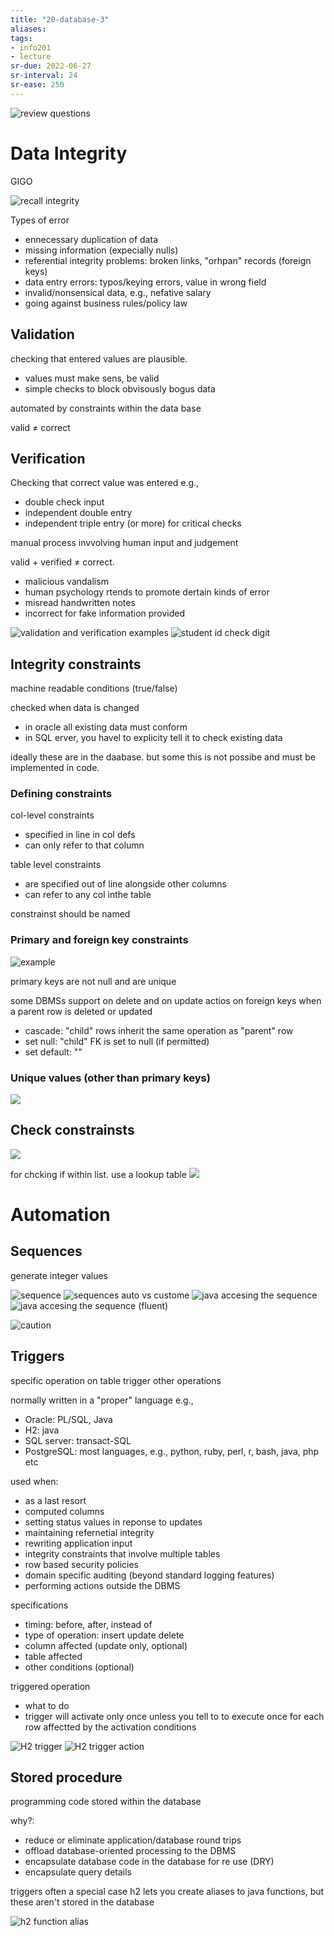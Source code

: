 ```yaml
---
title: "20-database-3"
aliases: 
tags: 
- info201
- lecture
sr-due: 2022-06-27
sr-interval: 24
sr-ease: 250
---
```


![review questions](https://i.imgur.com/P812tlT.png)

# Data Integrity

GIGO

![recall integrity](https://i.imgur.com/KlL4bjE.png)

Types of error
- ennecessary duplication of data
- missing information (expecially nulls)
- referential integrity problems: broken links,  "orhpan" records (foreign keys)
- data entry errors: typos/keying errors, value in wrong field
- invalid/nonsensical data, e.g., nefative salary
- going against business rules/policy law

## Validation
checking that entered values are plausible.
- values must make sens, be valid
- simple checks to block obvisously bogus data

automated by constraints within the data base

valid ≠ correct

## Verification
Checking that correct value was entered e.g.,
- double check input
- independent double entry
- independent triple entry (or more) for critical checks

manual process invvolving human input and judgement

valid + verified ≠ correct.
- malicious vandalism
- human psychology rtends to promote dertain kinds of error
- misread handwritten notes
- incorrect for fake information provided

![validation and verification examples](https://i.imgur.com/I3EPWZO.png)
![student id check digit](https://i.imgur.com/JlQMPYZ.png)

## Integrity constraints
machine readable conditions (true/false)

checked when data is changed
- in oracle all existing data must conform
- in SQL erver, you havel to explicity tell it to check existing data

ideally these are in the daabase. but some this is not possibe and must be implemented in code.

### Defining constraints
col-level constraints
- specified in line in col defs
- can only refer to that column

table level constraints
- are specified out of line alongside other columns
- can refer to  any col inthe table

constrainst should be named

### Primary and foreign key constraints
![example](https://i.imgur.com/xh5jdPV.png)

primary keys are not null and are unique

some DBMSs support on delete and on update actios on foreign keys when a parent row is deleted or updated
- cascade: "child" rows inherit the same operation as "parent" row
- set null: "child" FK is set to null (if permitted)
- set default: ""

### Unique values (other than primary keys)
![](https://i.imgur.com/QcoDPPq.png)

## Check constrainsts
![](https://i.imgur.com/hBq0Rnp.png)

for chcking if within list. use a lookup table
![](https://i.imgur.com/kHMqxM6.png)

# Automation
## Sequences
generate integer values

![sequence](https://i.imgur.com/oE9BGkt.png)
![sequences auto vs custome](https://i.imgur.com/msmxsgu.png)
![java accesing the sequence](https://i.imgur.com/psDNCrN.png)
![java accesing the sequence (fluent)](https://i.imgur.com/nbfAzca.png)

![caution](https://i.imgur.com/l4fiErh.png)

## Triggers
specific operation on table trigger other operations

normally written in a "proper" language e.g.,
- Oracle: PL/SQL, Java
- H2: java
- SQL server: transact-SQL
- PostgreSQL: most languages, e.g., python, ruby, perl, r, bash, java, php etc

used when:
- as a last resort
- computed columns
- setting status values in reponse to updates
- maintaining refernetial integrity
- rewriting application input
- integrity constraints that involve multiple tables
- row based security policies
- domain specific auditing (beyond standard logging features)
- performing actions outside the DBMS

specifications
- timing: before, after, instead of
- type of operation: insert update delete
- column affected (update only, optional)
- table affected
- other conditions (optional)

triggered operation
- what to do
- trigger will activate only once unless you tell to to execute once for each row affectted by the activation conditions

![H2 trigger](https://i.imgur.com/e4tqfH9.png)
![H2 trigger action](https://i.imgur.com/eSr8Lc4.png)

## Stored procedure
programming code stored within the database

why?:
- reduce or eliminate application/database round trips
- offload database-oriented processing to the DBMS
- encapsulate database code in the database for re use (DRY)
- encapsulate query details

triggers often a special case
h2 lets you create aliases to java functions, but these aren't stored in the database

![h2 function alias](https://i.imgur.com/TjUhVAO.png)
